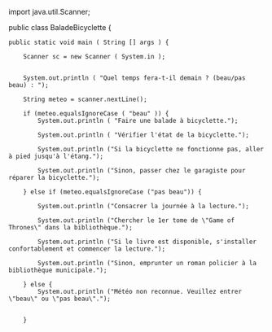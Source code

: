 
import java.util.Scanner;

public class BaladeBicyclette {

    public static void main ( String [] args ) {

        Scanner sc = new Scanner ( System.in );


        System.out.println ( "Quel temps fera-t-il demain ? (beau/pas beau) : ");

        String meteo = scanner.nextLine();

        if (meteo.equalsIgnoreCase ( "beau" )) {
            System.out.println ( "Faire une balade à bicyclette.");

            System.out.println ( "Vérifier l'état de la bicyclette.");

            System.out.println ("Si la bicyclette ne fonctionne pas, aller à pied jusqu'à l'étang.");

            System.out.println ("Sinon, passer chez le garagiste pour réparer la bicyclette.");

        } else if (meteo.equalsIgnoreCase ("pas beau")) {

            System.out.println ("Consacrer la journée à la lecture.");

            System.out.println ("Chercher le 1er tome de \"Game of Thrones\" dans la bibliothèque.");

            System.out.println ("Si le livre est disponible, s'installer confortablement et commencer la lecture.");

            System.out.println ("Sinon, emprunter un roman policier à la bibliothèque municipale.");

        } else {
            System.out.println ("Météo non reconnue. Veuillez entrer \"beau\" ou \"pas beau\".");


        }
